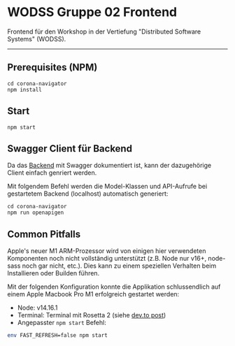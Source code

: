 # WODSS Gruppe 02 Frontend

Frontend für den Workshop in der Vertiefung "Distributed Software Systems" (WODSS).

---

## Prerequisites (NPM)
``` ZSH/CMD
cd corona-navigator
npm install
```

## Start

``` ZSH/CMD
npm start
```

## Swagger Client für Backend
Da das [Backend](https://github.com/JanickHuerzeler/wodss-02-gr-backend) mit Swagger dokumentiert ist, kann der dazugehörige Client einfach genriert werden.

Mit folgendem Befehl werden die Model-Klassen und API-Aufrufe bei gestartetem Backend (localhost) automatisch generiert:

```CMD/ZSH
cd corona-navigator
npm run openapigen 
```

## Common Pitfalls

Apple's neuer M1 ARM-Prozessor wird von einigen hier verwendeten Komponenten noch nicht vollständig unterstützt (z.B. Node nur v16+, node-sass noch gar nicht, etc.). Dies kann zu einem speziellen Verhalten beim Installieren oder Builden führen.

Mit der folgenden Konfiguration konnte die Applikation schlussendlich auf einem Apple Macbook Pro M1 erfolgreich gestartet werden:

- Node: v14.16.1
- Terminal: Terminal mit Rosetta 2 (siehe [dev.to post](https://dev.to/courier/tips-and-tricks-to-setup-your-apple-m1-for-development-547g))
- Angepasster `npm start` Befehl:
```ZSH
env FAST_REFRESH=false npm start
```